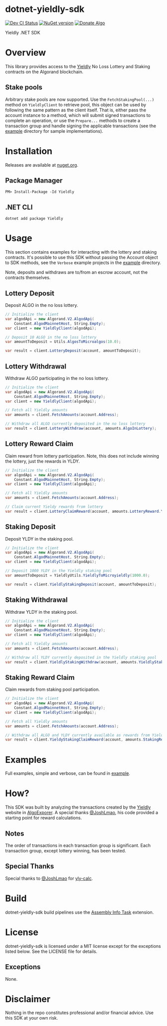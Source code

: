 # dotnet-yieldly-sdk
[![Dev CI Status](https://dev.azure.com/gbo-devops/github-pipelines/_apis/build/status/Yieldly/Yieldly%20Dev%20CI?branchName=develop)](https://dev.azure.com/gbo-devops/github-pipelines/_build/latest?definitionId=4&branchName=develop)
[![NuGet version](https://badge.fury.io/nu/yieldly.svg)](https://badge.fury.io/nu/yieldly)
[![Donate Algo](https://img.shields.io/badge/Donate-ALGO-000000.svg?style=flat)](https://algoexplorer.io/address/EJMR773OGLFAJY5L2BCZKNA5PXLDJOWJK4ED4XDYTYH57CG3JMGQGI25DQ)

Yieldly .NET SDK

# Overview
This library provides access to the [Yieldly](https://app.yieldly.finance/) No Loss Lottery and Staking contracts on the Algorand blockchain.

## Stake pools
Arbitrary stake pools are now supported. Use the `FetchStakingPool(...)` method on `YieldlyClient` to retrieve pool, this object can be used by following the same pattern as the client itself. That is, either pass the account instance to a method, which will submit signed transactions to complete an operation, or use the `Prepare...` methods to create a transaction group and handle signing the applicable transactions (see the [example](/example) directory for sample implementations).

# Installation
Releases are available at [nuget.org](https://www.nuget.org/packages/Yieldly/).

## Package Manager
```
PM> Install-Package -Id Yieldly
```

## .NET CLI
```
dotnet add package Yieldly
```

# Usage
This section contains examples for interacting with the lottery and staking contracts. It's possible to use this SDK without passing the Account object to SDK methods, see the `Verbose` example projects in the [example](/example) directory.

Note, deposits and withdraws are to/from an escrow account, not the contracts themselves. 

## Lottery Deposit
Deposit ALGO in the no loss lottery.

```C#
// Initialize the client
var algodApi = new Algorand.V2.AlgodApi(
	Constant.AlgodMainnetHost, String.Empty);
var client = new YieldlyClient(algodApi);

// Deposit 10 ALGO in the no loss lottery
var amountToDeposit = Utils.AlgosToMicroalgos(10.0);

var result = client.LotteryDeposit(account, amountToDeposit);
```

## Lottery Withdrawal
Withdraw ALGO participating in the no loss lottery.

```C#
// Initialize the client
var algodApi = new Algorand.V2.AlgodApi(
	Constant.AlgodMainnetHost, String.Empty);
var client = new YieldlyClient(algodApi);

// Fetch all Yieldly amounts
var amounts = client.FetchAmounts(account.Address);

// Withdraw all ALGO currently deposited in the no loss lottery
var result = client.LotteryWithdraw(account, amounts.AlgoInLottery);
```

## Lottery Reward Claim
Claim reward from lottery participation. Note, this does not include winning the lottery, just the rewards in YLDY.

```C#
// Initialize the client
var algodApi = new Algorand.V2.AlgodApi(
	Constant.AlgodMainnetHost, String.Empty);
var client = new YieldlyClient(algodApi);

// Fetch all Yieldly amounts
var amounts = client.FetchAmounts(account.Address);

// Claim current Yieldy rewards from lottery
var result = client.LotteryClaimReward(account, amounts.LotteryReward.Yieldly);
```

## Staking Deposit
Deposit YLDY in the staking pool.

```C#
// Initialize the client
var algodApi = new Algorand.V2.AlgodApi(
	Constant.AlgodMainnetHost, String.Empty);
var client = new YieldlyClient(algodApi);

// Deposit 1000 YLDY in the Yieldly staking pool
var amountToDeposit = YieldlyUtils.YieldlyToMicroyieldly(1000.0);

var result = client.YieldlyStakingDeposit(account, amountToDeposit);
```

## Staking Withdrawal
Withdraw YLDY in the staking pool.

```C#
// Initialize the client
var algodApi = new Algorand.V2.AlgodApi(
	Constant.AlgodMainnetHost, String.Empty);
var client = new YieldlyClient(algodApi);

// Fetch all Yieldly amounts
var amounts = client.FetchAmounts(account.Address);

// Withdraw all YLDY currently deposited in the Yieldly staking pool
var result = client.YieldlyStakingWithdraw(account, amounts.YieldlyStaked);
```

## Staking Reward Claim
Claim rewards from staking pool participation.

```C#
// Initialize the client
var algodApi = new Algorand.V2.AlgodApi(
	Constant.AlgodMainnetHost, String.Empty);
var client = new YieldlyClient(algodApi);

// Fetch all Yieldly amounts
var amounts = client.FetchAmounts(account.Address);

// Withdraw all ALGO and YLDY currently available as rewards from Yieldly staking pool participation
var result = client.YieldyStakingClaimReward(account, amounts.StakingReward);
```

# Examples
Full examples, simple and verbose, can be found in [example](/example).

# How?
This SDK was built by analyzing the transactions created by the [Yieldly](https://app.yieldly.finance/) website in [AlgoExporer](https://algoexplorer.io/). A special thanks [@JoshLmao](https://github.com/JoshLmao), his code provided a starting point for reward calculations. 

## Notes
The order of transactions in each transaction group is significant. Each transaction group, except lottery winning, has been tested.

## Special Thanks
Special thanks to [@JoshLmao](https://github.com/JoshLmao) for [yly-calc](https://github.com/JoshLmao/ydly-calc/blob/main/src/js/YLDYCalculation.js).

# Build
dotnet-yieldly-sdk build pipelines use the [Assembly Info Task](https://github.com/BMuuN/vsts-assemblyinfo-task) extension.

# License
dotnet-yieldly-sdk is licensed under a MIT license except for the exceptions listed below. See the LICENSE file for details.

## Exceptions
None.

# Disclaimer
Nothing in the repo constitutes professional and/or financial advice. Use this SDK at your own risk.